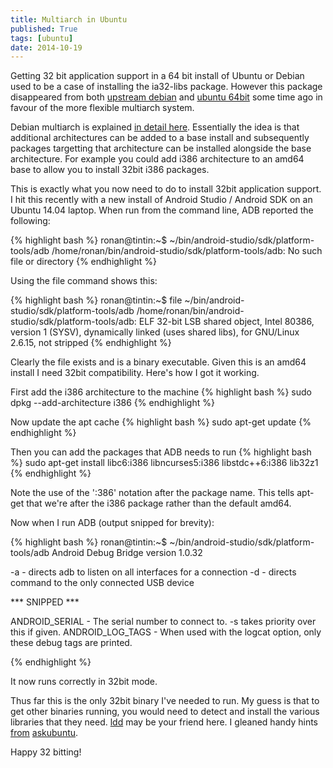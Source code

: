 ```yaml
---
title: Multiarch in Ubuntu
published: True
tags: [ubuntu]
date: 2014-10-19
---
```


Getting 32 bit application support in a 64 bit install of Ubuntu or Debian
used to be a case of installing the ia32-libs package. However this package
disappeared from both [upstream debian][ia32-debian] and [ubuntu 64bit][ia32-ubuntu]
some time ago in favour of the more flexible multiarch system.
<!--more-->

Debian multiarch is explained [in detail here][multiarch-debian]. Essentially the
idea is that additional architectures can be added to a base install and
subsequently packages targetting that architecture can be installed alongside the
base architecture. For example you could add i386 architecture to an amd64 base
to allow you to install 32bit i386 packages.

This is exactly what you now need to do to install 32bit application support. I
hit this recently with a new install of Android Studio / Android SDK on an Ubuntu
14.04 laptop. When run from the command line, ADB reported the following:

{% highlight bash %}
ronan@tintin:~$ ~/bin/android-studio/sdk/platform-tools/adb
/home/ronan/bin/android-studio/sdk/platform-tools/adb: No such file or directory
{% endhighlight %}

Using the file command shows this:

{% highlight bash %}
ronan@tintin:~$ file ~/bin/android-studio/sdk/platform-tools/adb
/home/ronan/bin/android-studio/sdk/platform-tools/adb: ELF 32-bit LSB  shared object, Intel 80386, version 1 (SYSV), dynamically linked (uses shared libs), for GNU/Linux 2.6.15, not stripped
{% endhighlight %}

Clearly the file exists and is a binary executable. Given this is an amd64
install I need 32bit compatibility. Here's how I got it working.

First add the i386 architecture to the machine
{% highlight bash %}
sudo dpkg --add-architecture i386
{% endhighlight %}

Now update the apt cache
{% highlight bash %}
sudo apt-get update
{% endhighlight %}

Then you can add the packages that ADB needs to run
{% highlight bash %}
sudo apt-get install libc6:i386 libncurses5:i386 libstdc++6:i386 lib32z1
{% endhighlight %}

Note the use of the ':386' notation after the package name. This tells apt-get
that we're after the i386 package rather than the default amd64.

Now when I run ADB (output snipped for brevity):

{% highlight bash %}
ronan@tintin:~$ ~/bin/android-studio/sdk/platform-tools/adb
Android Debug Bridge version 1.0.32

 -a                            - directs adb to listen on all interfaces for a connection
 -d                            - directs command to the only connected USB device

*** SNIPPED ***

  ANDROID_SERIAL               - The serial number to connect to. -s takes priority over this if given.
  ANDROID_LOG_TAGS             - When used with the logcat option, only these debug tags are printed.

{% endhighlight %}

It now runs correctly in 32bit mode.

Thus far this is the only 32bit binary I've needed to run. My guess is that to
get other binaries running, you would need to detect and install the various
libraries that they need. [ldd][ldd] may be your friend here. I gleaned handy
hints [from][askubuntu-1] [askubuntu][askubuntu-2].

Happy 32 bitting!

[ia32-debian]: https://www.google.co.uk/search?q=ia32-libs+missing+debian
[ia32-ubuntu]: https://www.google.co.uk/search?q=ia32-libs+missing+ubuntu
[ldd]: http://en.wikipedia.org/wiki/Ldd_(Unix)
[multiarch-debian]: https://wiki.debian.org/Multiarch
[askubuntu-1]: http://askubuntu.com/questions/454253/how-to-run-android-sdk-in-ubuntu-64-bits
[askubuntu-2]: http://askubuntu.com/questions/396473/error-with-libz-so-1-on-android-studio
